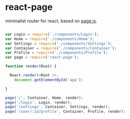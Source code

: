 react-page
==========

minimalist router for react, based on [page.js](https://www.npmjs.com/package/page).

```js

var Login = require('./components/Login');
var Home = require('./components/Home');
var Settings = require('./components/Settings');
var Container = require('./components/Container');
var Profile = require('./components/Profile');
var page = require('react-page');

function render(Root) {

  React.render(<Root />,
    document.getElementById('app');

}

page('/', Container, Home, render);
page('/login', Login, render);
page('/settings', Container, Settings, render);
page('/user/:id/profile', Container, Profile, render);

```
